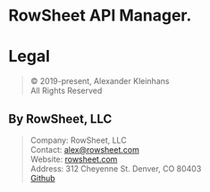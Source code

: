 # RowSheet API Manager.


# Legal

> © 2019-present, Alexander Kleinhans  
> All Rights Reserved  

## By RowSheet, LLC

> Company:    RowSheet, LLC  
> Contact:    alex@rowsheet.com  
> Website:  [rowsheet.com](https://rowsheet.com/)  
> Address:    312 Cheyenne St. Denver, CO 80403  
> [Github](https://github.com/rowsheet)  
